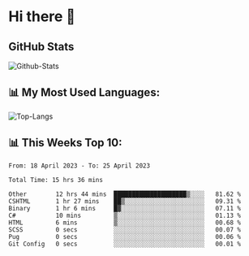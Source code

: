 # Hi there 👋

## GitHub Stats
![Github-Stats](https://github-readme-stats-sigma-five.vercel.app/api?username=ltorson&show_icons=true&theme=radical&count_private=true)

## 📊 My Most Used Languages:
![Top-Langs](https://github-readme-stats-sigma-five.vercel.app/api/top-langs/?username=LTorson&layout=compact&langs_count=10)

## 📊 This Weeks Top 10:
<!--START_SECTION:waka-->

```text
From: 18 April 2023 - To: 25 April 2023

Total Time: 15 hrs 36 mins

Other        12 hrs 44 mins  ████████████████████▒░░░░   81.62 %
CSHTML       1 hr 27 mins    ██▒░░░░░░░░░░░░░░░░░░░░░░   09.31 %
Binary       1 hr 6 mins     █▓░░░░░░░░░░░░░░░░░░░░░░░   07.11 %
C#           10 mins         ▒░░░░░░░░░░░░░░░░░░░░░░░░   01.13 %
HTML         6 mins          ▒░░░░░░░░░░░░░░░░░░░░░░░░   00.68 %
SCSS         0 secs          ░░░░░░░░░░░░░░░░░░░░░░░░░   00.07 %
Pug          0 secs          ░░░░░░░░░░░░░░░░░░░░░░░░░   00.06 %
Git Config   0 secs          ░░░░░░░░░░░░░░░░░░░░░░░░░   00.01 %
```

<!--END_SECTION:waka-->
